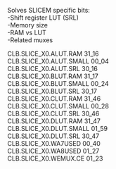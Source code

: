 Solves SLICEM specific bits:  
-Shift register LUT (SRL)  
-Memory size  
-RAM vs LUT  
-Related muxes  
  
CLB.SLICE_X0.ALUT.RAM 31_16  
CLB.SLICE_X0.ALUT.SMALL 00_04  
CLB.SLICE_X0.ALUT.SRL 30_16  
CLB.SLICE_X0.BLUT.RAM 31_17  
CLB.SLICE_X0.BLUT.SMALL 00_24  
CLB.SLICE_X0.BLUT.SRL 30_17  
CLB.SLICE_X0.CLUT.RAM 31_46  
CLB.SLICE_X0.CLUT.SMALL 00_28  
CLB.SLICE_X0.CLUT.SRL 30_46  
CLB.SLICE_X0.DLUT.RAM 31_47  
CLB.SLICE_X0.DLUT.SMALL 01_59  
CLB.SLICE_X0.DLUT.SRL 30_47  
CLB.SLICE_X0.WA7USED 00_40  
CLB.SLICE_X0.WA8USED 01_27  
CLB.SLICE_X0.WEMUX.CE 01_23  

